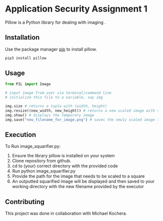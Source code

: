# Application Security Assignment 1

Pillow is a Python library for dealing with imaging .

## Installation

Use the package manager [pip](https://pip.pypa.io/en/stable/) to install pillow.

```bash
pip3 install pillow
```

## Usage

```python
from PIL import Image

# input image from user via terminal/command line 
# initialize this file to a variable, say img

img.size # returns a tuple with (width, height)
img.resize((new_width, new_height)) # returns a new scaled image with the new dimensions that are passed as arguments
img.show() # displays the temporary image 
img.save("new_filename_for_image.png") # saves the newly scaled image to the working directory with the new filename with extension .png
```
## Execution

To Run image_squarifier.py:

1. Ensure the library pillow is installed on your system
2. Clone repository from github.
3. cd to (your) correct directory with the provided code
4. Run python image_squarifier.py
5. Provide the path for the image that needs to be scaled to a square
6. An outputted squarified image will be displayed and then saved to your working directory with the new filename provided by the executor

## Contributing
This project was done in collaboration with Michael Kochera.
